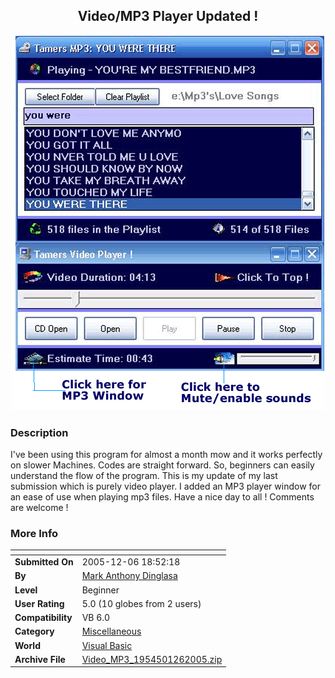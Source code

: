 ﻿<div align="center">

## Video/MP3 Player Updated \!

<img src="PIC20051262118555040.gif">
</div>

### Description

I've been using this program for almost a month mow and it works perfectly on slower Machines. Codes are straight forward. So, beginners can easily understand the flow of the program. This is my update of my last submission which is purely video player. I added an MP3 player window for an ease of use when playing mp3 files. Have a nice day to all ! Comments are welcome !
 
### More Info
 


<span>             |<span>
---                |---
**Submitted On**   |2005-12-06 18:52:18
**By**             |[Mark Anthony Dinglasa](https://github.com/Planet-Source-Code/PSCIndex/blob/master/ByAuthor/mark-anthony-dinglasa.md)
**Level**          |Beginner
**User Rating**    |5.0 (10 globes from 2 users)
**Compatibility**  |VB 6\.0
**Category**       |[Miscellaneous](https://github.com/Planet-Source-Code/PSCIndex/blob/master/ByCategory/miscellaneous__1-1.md)
**World**          |[Visual Basic](https://github.com/Planet-Source-Code/PSCIndex/blob/master/ByWorld/visual-basic.md)
**Archive File**   |[Video\_MP3\_1954501262005\.zip](https://github.com/Planet-Source-Code/mark-anthony-dinglasa-video-mp3-player-updated__1-63544/archive/master.zip)








